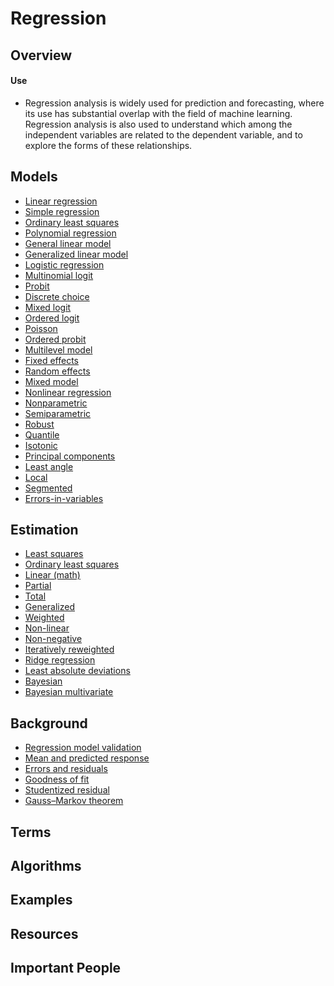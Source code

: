 Regression
==========

Overview
--------

<!--![alt text](https://upload.wikimedia.org/wikipedia/commons/thumb/3/3a/Linear_regression.svg/640px-Linear_regression.svg.png?1448770517374)-->

#### Use
 - Regression analysis is widely used for prediction and forecasting, where its use has substantial overlap with the field of machine learning. Regression analysis is also used to understand which among the independent variables are related to the dependent variable, and to explore the forms of these relationships. 

Models
------
 - [Linear regression](https://www.wikiwand.com/en/Linear_regression)
 - [Simple regression](https://www.wikiwand.com/en/Simple_linear_regression)
 - [Ordinary least squares](https://www.wikiwand.com/en/Ordinary_least_squares)
 - [Polynomial regression](https://www.wikiwand.com/en/Polynomial_regression)
 - [General linear model](https://www.wikiwand.com/en/General_linear_model)
 - [Generalized linear model](https://www.wikiwand.com/en/Generalized_linear_model)
 - [Logistic regression](https://www.wikiwand.com/en/Logistic_regression)
 - [Multinomial logit](https://www.wikiwand.com/en/Multinomial_logit)
 - [Probit](https://www.wikiwand.com/en/Probit_model)
 - [Discrete choice](https://www.wikiwand.com/en/Discrete_choice)
 - [Mixed logit](https://www.wikiwand.com/en/Mixed_logit)
 - [Ordered logit](https://www.wikiwand.com/en/Ordered_logit)
 - [Poisson](https://www.wikiwand.com/en/Poisson_regression)
 - [Ordered probit](https://www.wikiwand.com/en/Ordered_probit)
 - [Multilevel model](https://www.wikiwand.com/en/Multilevel_model)
 - [Fixed effects](https://www.wikiwand.com/en/Fixed_effects_model)
 - [Random effects](https://www.wikiwand.com/en/Random_effects_model)
 - [Mixed model](https://www.wikiwand.com/en/Mixed_model)
 - [Nonlinear regression](https://www.wikiwand.com/en/Nonlinear_regression)
 - [Nonparametric](https://www.wikiwand.com/en/Nonparametric_regression)
 - [Semiparametric](https://www.wikiwand.com/en/Semiparametric_regression)
 - [Robust](https://www.wikiwand.com/en/Robust_regression)
 - [Quantile](https://www.wikiwand.com/en/Quantile_regression)
 - [Isotonic](https://www.wikiwand.com/en/Isotonic_regression)
 - [Principal components](https://www.wikiwand.com/en/Principal_component_regression)
 - [Least angle](https://www.wikiwand.com/en/Least-angle_regression)
 - [Local](https://www.wikiwand.com/en/Local_regression)
 - [Segmented](https://www.wikiwand.com/en/Segmented_regression)
 - [Errors-in-variables](https://www.wikiwand.com/en/Errors-in-variables_models)

Estimation
----------
 - [Least squares](https://www.wikiwand.com/en/Least_squares)
 - [Ordinary least squares](https://www.wikiwand.com/en/Ordinary_least_squares)
 - [Linear (math)](https://www.wikiwand.com/en/Linear_least_squares_(mathematics))
 - [Partial](https://www.wikiwand.com/en/Partial_least_squares_regression)
 - [Total](https://www.wikiwand.com/en/Total_least_squares)
 - [Generalized](https://www.wikiwand.com/en/Generalized_least_squares)
 - [Weighted](https://www.wikiwand.com/en/Weighted_least_squares)
 - [Non-linear](https://www.wikiwand.com/en/Non-linear_least_squares)
 - [Non-negative](https://www.wikiwand.com/en/Non-negative_least_squares)
 - [Iteratively reweighted](https://www.wikiwand.com/en/Iteratively_reweighted_least_squares)
 - [Ridge regression](https://www.wikiwand.com/en/Tikhonov_regularization)
 - [Least absolute deviations](https://www.wikiwand.com/en/Least_absolute_deviations)
 - [Bayesian](https://www.wikiwand.com/en/Bayesian_linear_regression)
 - [Bayesian multivariate](https://www.wikiwand.com/en/Bayesian_multivariate_linear_regression)
 
Background
----------
 - [Regression model validation](https://www.wikiwand.com/en/Regression_model_validation)
 - [Mean and predicted response](https://www.wikiwand.com/en/Mean_and_predicted_response)
 - [Errors and residuals](https://www.wikiwand.com/en/Errors_and_residuals_in_statistics)
 - [Goodness of fit](https://www.wikiwand.com/en/Goodness_of_fit)
 - [Studentized residual](https://www.wikiwand.com/en/Studentized_residual)
 - [Gauss–Markov theorem](https://www.wikiwand.com/en/Gauss%E2%80%93Markov_theorem)

Terms
-----



Algorithms
----------



Examples
--------



Resources
---------


Important People 
----------------

